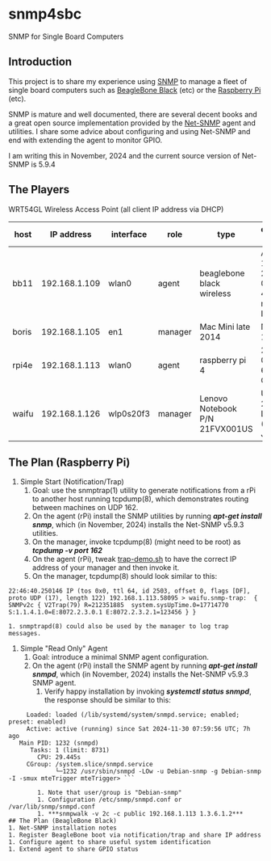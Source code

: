 # snmp4sbc
SNMP for Single Board Computers

## Introduction
This project is to share my experience using [SNMP](https://en.wikipedia.org/wiki/Simple_Network_Management_Protocol) to manage a fleet of single board computers such as [BeagleBone Black](https://beagleboard.org/black) (etc) or the [Raspberry Pi](https://en.wikipedia.org/wiki/Raspberry_Pi) (etc).

SNMP is mature and well documented, there are several decent books and a great open source implementation provided by the [Net-SNMP](https://en.wikipedia.org/wiki/Net-SNMP) agent and utilities.  I share some advice about configuring and using Net-SNMP and end with extending the agent to monitor GPIO.

I am writing this in November, 2024 and the current source version of Net-SNMP is 5.9.4

## The Players
WRT54GL Wireless Access Point (all client IP address via DHCP)

| host  | IP address    | interface | role    | type                           | operating system                       |
|-------|---------------|-----------|---------|--------------------------------|---------------------------------------|
| bb11  | 192.168.1.109 | wlan0     | agent   | beaglebone black wireless      | AM335x 11.7 2023-09-02 4GB microSD IoT |
| boris | 192.168.1.105 | en1       | manager | Mac Mini late 2014             | Monterey 12.7.6                        |
| rpi4e | 192.168.1.113 | wlan0     | agent   | raspberry pi 4                 | 2024-03-15 64bit rPi OS                |
| waifu | 192.168.1.126 | wlp0s20f3 | manager | Lenovo Notebook P/N 21FVX001US | Ubuntu 22.04.5 LTS (Jammy Jellyfish)   |

## The Plan (Raspberry Pi)
1. Simple Start (Notification/Trap)
    1. Goal: use the snmptrap(1) utility to generate notifications from a rPi to another host running tcpdump(8), which demonstrates routing between machines on UDP 162.
    1. On the agent (rPi) install the SNMP utilities by running ***apt-get install snmp***, which (in November, 2024) installs the Net-SNMP v5.9.3 utilities.
    1. On the manager, invoke tcpdump(8) (might need to be root) as ***tcpdump -v port 162***
    1. On the agent (rPi), tweak [trap-demo.sh](https://github.com/guycole/snmp4sbc/blob/main/bin/trap-demo.sh) to have the correct IP address of your manager and then invoke it.
    1. On the manager, tcpdump(8) should look similar to this:

```22:46:40.250146 IP (tos 0x0, ttl 64, id 2503, offset 0, flags [DF], proto UDP (17), length 122) 192.168.1.113.58095 > waifu.snmp-trap:  { SNMPv2c { V2Trap(79) R=212351885  system.sysUpTime.0=17714770 S:1.1.4.1.0=E:8072.2.3.0.1 E:8072.2.3.2.1=123456 } }```

    1. snmptrapd(8) could also be used by the manager to log trap messages.
1. Simple "Read Only" Agent
    1. Goal: introduce a minimal SNMP agent configuration.
    1. On the agent (rPi) install the SNMP agent by running ***apt-get install snmpd***, which (in November, 2024) installs the Net-SNMP v5.9.3 SNMP agent.
        1. Verify happy installation by invoking ***systemctl status snmpd***, the response should be similar to this:

```● snmpd.service - Simple Network Management Protocol (SNMP) Daemon.
     Loaded: loaded (/lib/systemd/system/snmpd.service; enabled; preset: enabled)
     Active: active (running) since Sat 2024-11-30 07:59:56 UTC; 7h ago
   Main PID: 1232 (snmpd)
      Tasks: 1 (limit: 8731)
        CPU: 29.445s
     CGroup: /system.slice/snmpd.service
             └─1232 /usr/sbin/snmpd -LOw -u Debian-snmp -g Debian-snmp -I -smux mteTrigger mteTrigger> ```

        1. Note that user/group is "Debian-snmp"
        1. Configuration /etc/snmp/snmpd.conf or /var/lib/snmp/snmpd.conf
        1. ***snmpwalk -v 2c -c public 192.168.1.113 1.3.6.1.2***
## The Plan (BeagleBone Black)
1. Net-SNMP installation notes
1. Register BeagleBone boot via notification/trap and share IP address
1. Configure agent to share useful system identification
1. Extend agent to share GPIO status
